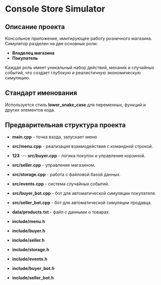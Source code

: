 # Console Store Simulator

## Описание проекта
Консольное приложение, имитирующее работу розничного магазина. Симулятор разделен на две основные роли:
- **Владелец магазина**
- **Покупатель**

Каждая роль имеет уникальный набор действий, механик и случайных событий, что создает глубокую и реалистичную экономическую симуляцию.

## Стандарт именования
Используется стиль **lower_snake_case** для переменных, функций и других элементов кода.

## Предварительная структура проекта
- **main.cpp** - точка входа, запускает меню


- **src/menu.cpp** - реализация взаимодействия с командной строкой.
- **123**
--- **src/buyer.cpp** - логика покупок и управление корзиной.
- **src/seller.cpp** - управление магазином.
- **src/storage.cpp** - работа с файловой базой данных.
- **src/events.cpp** - система случайных событий.
- **src/buyer_bot.cpp** - бот для автоматической симуляции покупателя.
- **src/seller_bot.cpp** - бот для автоматической симуляции продавца.
- **data/products.txt** - файл с данными о товарах.
- **include/menu.h**
- **include/buyer.h**
- **include/seller.h**
- **include/storage.h**
- **include/events.h**
- **include/buyer_bot.h**
- **include/seller_bot.h**